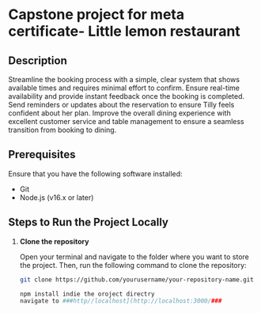 # Capstone project for meta certificate- Little lemon restaurant

## Description
Streamline the booking process with a simple, clear system that shows available times and requires minimal effort to confirm.
Ensure real-time availability and provide instant feedback once the booking is completed.
Send reminders or updates about the reservation to ensure Tilly feels confident about her plan.
Improve the overall dining experience with excellent customer service and table management to ensure a seamless transition from booking to dining.

## Prerequisites
Ensure that you have the following software installed:
- Git
- Node.js (v16.x or later)

## Steps to Run the Project Locally

1. **Clone the repository**

   Open your terminal and navigate to the folder where you want to store the project. Then, run the following command to clone the repository:

   ```bash
   git clone https://github.com/yourusername/your-repository-name.git

   npm install indie the oroject directry
   navigate to ###http//localhost](http://localhost:3000/###
